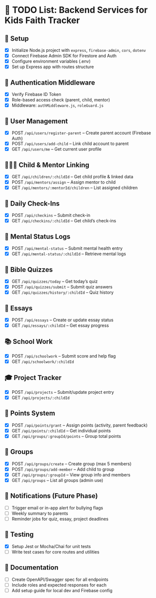 # 📌 TODO List: Backend Services for Kids Faith Tracker

## 🔧 Setup
- [x] Initialize Node.js project with `express`, `firebase-admin`, `cors`, `dotenv`
- [x] Connect Firebase Admin SDK for Firestore and Auth
- [x] Configure environment variables (.env)
- [x] Set up Express app with routes structure

## 🔐 Authentication Middleware
- [x] Verify Firebase ID Token
- [x] Role-based access check (parent, child, mentor)
- [x] Middleware: `authMiddleware.js`, `roleGuard.js`

## 👤 User Management
- [x] POST `/api/users/register-parent` – Create parent account (Firebase Auth)
- [x] POST `/api/users/add-child` – Link child account to parent
- [x] GET `/api/users/me` – Get current user profile

## 👨‍👩‍👧 Child & Mentor Linking
 - [x] GET `/api/children/:childId` – Get child profile & linked data
 - [x] POST `/api/mentors/assign` – Assign mentor to child
 - [x] GET `/api/mentors/:mentorId/children` – List assigned children

## 📆 Daily Check-Ins
 - [x] POST `/api/checkins` – Submit check-in
 - [x] GET `/api/checkins/:childId` – Get child’s check-ins

## 🧠 Mental Status Logs
 - [x] POST `/api/mental-status` – Submit mental health entry
 - [x] GET `/api/mental-status/:childId` – Retrieve mental logs

## 📖 Bible Quizzes
- [x] GET `/api/quizzes/today` – Get today’s quiz
- [x] POST `/api/quizzes/submit` – Submit quiz answers
- [x] GET `/api/quizzes/history/:childId` – Quiz history

## 📝 Essays
- [x] POST `/api/essays` – Create or update essay status
- [x] GET `/api/essays/:childId` – Get essay progress

## 📚 School Work
- [x] POST `/api/schoolwork` – Submit score and help flag
- [x] GET `/api/schoolwork/:childId`

## 🎓 Project Tracker
- [x] POST `/api/projects` – Submit/update project entry
- [x] GET `/api/projects/:childId`

## 🧮 Points System
- [x] POST `/api/points/grant` – Assign points (activity, parent feedback)
- [x] GET `/api/points/:childId` – Get individual points
- [x] GET `/api/groups/:groupId/points` – Group total points

## 👥 Groups
- [x] POST `/api/groups/create` – Create group (max 5 members)
- [x] POST `/api/groups/add-member` – Add child to group
- [x] GET `/api/groups/:groupId` – View group info and members
- [x] GET `/api/groups` – List all groups (admin use)

## 🔔 Notifications (Future Phase)
- [ ] Trigger email or in-app alert for bullying flags
- [ ] Weekly summary to parents
- [ ] Reminder jobs for quiz, essay, project deadlines

## 🧪 Testing
 - [x] Setup Jest or Mocha/Chai for unit tests
 - [ ] Write test cases for core routes and utilities

## 📄 Documentation
- [ ] Create OpenAPI/Swagger spec for all endpoints
- [ ] Include roles and expected responses for each
- [ ] Add setup guide for local dev and Firebase config
